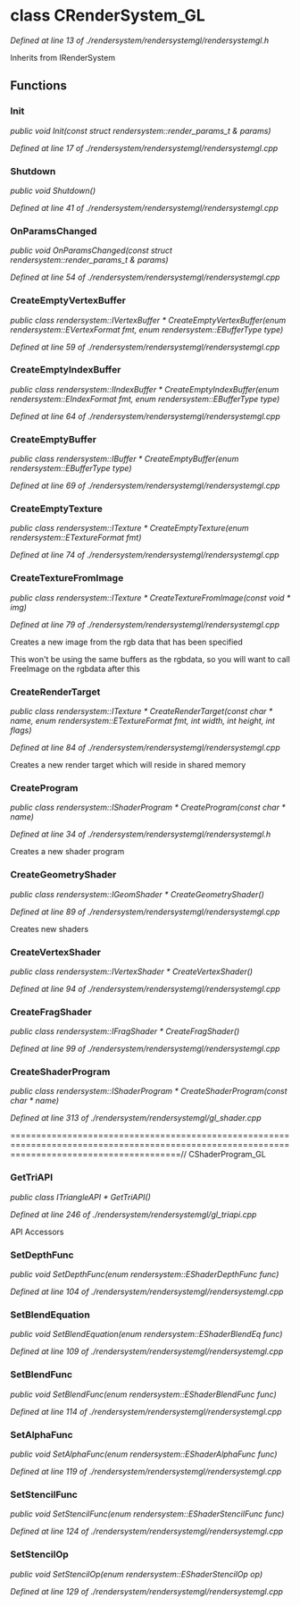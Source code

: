# class CRenderSystem_GL

*Defined at line 13 of ./rendersystem/rendersystemgl/rendersystemgl.h*

Inherits from IRenderSystem



## Functions

### Init

*public void Init(const struct rendersystem::render_params_t & params)*

*Defined at line 17 of ./rendersystem/rendersystemgl/rendersystemgl.cpp*

### Shutdown

*public void Shutdown()*

*Defined at line 41 of ./rendersystem/rendersystemgl/rendersystemgl.cpp*

### OnParamsChanged

*public void OnParamsChanged(const struct rendersystem::render_params_t & params)*

*Defined at line 54 of ./rendersystem/rendersystemgl/rendersystemgl.cpp*

### CreateEmptyVertexBuffer

*public class rendersystem::IVertexBuffer * CreateEmptyVertexBuffer(enum rendersystem::EVertexFormat fmt, enum rendersystem::EBufferType type)*

*Defined at line 59 of ./rendersystem/rendersystemgl/rendersystemgl.cpp*

### CreateEmptyIndexBuffer

*public class rendersystem::IIndexBuffer * CreateEmptyIndexBuffer(enum rendersystem::EIndexFormat fmt, enum rendersystem::EBufferType type)*

*Defined at line 64 of ./rendersystem/rendersystemgl/rendersystemgl.cpp*

### CreateEmptyBuffer

*public class rendersystem::IBuffer * CreateEmptyBuffer(enum rendersystem::EBufferType type)*

*Defined at line 69 of ./rendersystem/rendersystemgl/rendersystemgl.cpp*

### CreateEmptyTexture

*public class rendersystem::ITexture * CreateEmptyTexture(enum rendersystem::ETextureFormat fmt)*

*Defined at line 74 of ./rendersystem/rendersystemgl/rendersystemgl.cpp*

### CreateTextureFromImage

*public class rendersystem::ITexture * CreateTextureFromImage(const void * img)*

*Defined at line 79 of ./rendersystem/rendersystemgl/rendersystemgl.cpp*

 Creates a new image from the rgb data that has been specified 

 This won't be using the same buffers as the rgbdata, so you will want to call FreeImage on the rgbdata after this 

### CreateRenderTarget

*public class rendersystem::ITexture * CreateRenderTarget(const char * name, enum rendersystem::ETextureFormat fmt, int width, int height, int flags)*

*Defined at line 84 of ./rendersystem/rendersystemgl/rendersystemgl.cpp*

 Creates a new render target which will reside in shared memory 

### CreateProgram

*public class rendersystem::IShaderProgram * CreateProgram(const char * name)*

*Defined at line 34 of ./rendersystem/rendersystemgl/rendersystemgl.h*

 Creates a new shader program 

### CreateGeometryShader

*public class rendersystem::IGeomShader * CreateGeometryShader()*

*Defined at line 89 of ./rendersystem/rendersystemgl/rendersystemgl.cpp*

 Creates new shaders 

### CreateVertexShader

*public class rendersystem::IVertexShader * CreateVertexShader()*

*Defined at line 94 of ./rendersystem/rendersystemgl/rendersystemgl.cpp*

### CreateFragShader

*public class rendersystem::IFragShader * CreateFragShader()*

*Defined at line 99 of ./rendersystem/rendersystemgl/rendersystemgl.cpp*

### CreateShaderProgram

*public class rendersystem::IShaderProgram * CreateShaderProgram(const char * name)*

*Defined at line 313 of ./rendersystem/rendersystemgl/gl_shader.cpp*

=============================================================================================================================================// CShaderProgram_GL

### GetTriAPI

*public class ITriangleAPI * GetTriAPI()*

*Defined at line 246 of ./rendersystem/rendersystemgl/gl_triapi.cpp*

 API Accessors 

### SetDepthFunc

*public void SetDepthFunc(enum rendersystem::EShaderDepthFunc func)*

*Defined at line 104 of ./rendersystem/rendersystemgl/rendersystemgl.cpp*

### SetBlendEquation

*public void SetBlendEquation(enum rendersystem::EShaderBlendEq func)*

*Defined at line 109 of ./rendersystem/rendersystemgl/rendersystemgl.cpp*

### SetBlendFunc

*public void SetBlendFunc(enum rendersystem::EShaderBlendFunc func)*

*Defined at line 114 of ./rendersystem/rendersystemgl/rendersystemgl.cpp*

### SetAlphaFunc

*public void SetAlphaFunc(enum rendersystem::EShaderAlphaFunc func)*

*Defined at line 119 of ./rendersystem/rendersystemgl/rendersystemgl.cpp*

### SetStencilFunc

*public void SetStencilFunc(enum rendersystem::EShaderStencilFunc func)*

*Defined at line 124 of ./rendersystem/rendersystemgl/rendersystemgl.cpp*

### SetStencilOp

*public void SetStencilOp(enum rendersystem::EShaderStencilOp op)*

*Defined at line 129 of ./rendersystem/rendersystemgl/rendersystemgl.cpp*



